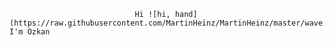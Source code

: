                                 Hi ![hi, hand](https://raw.githubusercontent.com/MartinHeinz/MartinHeinz/master/wave.gif), I'm Ozkan
